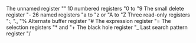 The unnamed register ""
10 numbered registers "0 to "9
The small delete register "-
26 named registers "a to "z or "A to "Z
Three read-only registers ":, "., "%
Alternate buffer register "#
The expression register "=
The selection registers "* and "+
The black hole register "_
Last search pattern register "/
